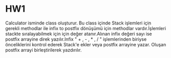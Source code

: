 # HW1
Calculator isminde class oluşturur. Bu class içinde Stack işlemleri için gerekli methodlar ile infix to postfix dönüşümü için methodlar vardır.İşlemleri stackte sıralayabilmek için için  değer atanır.Alınan infix değeri sayı ise postfix arrayine direk yazılır.Infix " + , - , * , / " işlemlerinden biriyse önceliklerini kontrol ederek Stack'e ekler veya postfix arrayine yazar. Oluşan postfix arrayi birleştirilerek yazdırılır.
